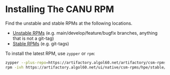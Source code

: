 # Installing The CANU RPM

Find the unstable and stable RPMs at the following locations.

* [Unstable RPMs][1] (e.g. main/develop/feature/bugfix branches, anything that is not a git-tag)
* [Stable RPMs][2] (e.g. git-tags)

To install the latest RPM, use `zypper` or `rpm`:

```bash
zypper --plus-repo=https://artifactory.algol60.net/artifactory/csm-rpms/hpe/stable/sle-15sp3 --no-gpg-checks -n in canu -y
rpm -ivh https://artifactory.algol60.net/ui/native/csm-rpms/hpe/stable/sle-15sp3/canu/x86_64/canu-<version>.rpm
```

[1]: https://artifactory.algol60.net/artifactory/csm-rpms/hpe/unstable/sle-15sp3/canu/
[2]: https://artifactory.algol60.net/artifactory/csm-rpms/hpe/stable/sle-15sp3/canu/
